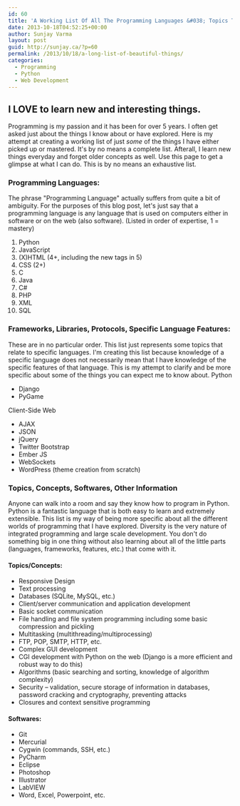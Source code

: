 ```yaml
---
id: 60
title: 'A Working List Of All The Programming Languages &#038; Topics That I Know'
date: 2013-10-18T04:52:25+00:00
author: Sunjay Varma
layout: post
guid: http://sunjay.ca/?p=60
permalink: /2013/10/18/a-long-list-of-beautiful-things/
categories:
  - Programming
  - Python
  - Web Development
---
```

## I LOVE to learn new and interesting things.

Programming is my passion and it has been for over 5 years. I often get asked just about the things I know about or have explored. Here is my attempt at creating a working list of just _some_ of the things I have either picked up or mastered. It's by no means a complete list. Afterall, I learn new things everyday and forget older concepts as well. Use this page to get a glimpse at what I can do. This is by no means an exhaustive list.<!--more-->

### Programming Languages:

The phrase "Programming Language" actually suffers from quite a bit of ambiguity. For the purposes of this blog post, let's just say that a programming language is any language that is used on computers either in software or on the web (also software). (Listed in order of expertise, 1 = mastery)

  1. Python
  2. JavaScript
  3. (X)HTML (4+, including the new tags in 5)
  4. CSS (2+)
  5. C
  6. Java
  7. C#
  8. PHP
  9. XML
 10. SQL

### Frameworks, Libraries, Protocols, Specific Language Features:

These are in no particular order. This list just represents some topics that relate to specific languages. I'm creating this list because knowledge of a specific language does not necessarily mean that I have knowledge of the specific features of that language. This is my attempt to clarify and be more specific about some of the things you can expect me to know about. Python

  * Django
  * PyGame

Client-Side Web

  * AJAX
  * JSON
  * jQuery
  * Twitter Bootstrap
  * Ember JS
  * WebSockets
  * WordPress (theme creation from scratch)

### Topics, Concepts, Softwares, Other Information

Anyone can walk into a room and say they know how to program in Python. Python is a fantastic language that is both easy to learn and extremely extensible. This list is my way of being more specific about all the different worlds of programming that I have explored. Diversity is the very nature of integrated programming and large scale development. You don't do something big in one thing without also learning about all of the little parts (languages, frameworks, features, etc.) that come with it.

#### Topics/Concepts:

  * Responsive Design
  * Text processing
  * Databases (SQLite, MySQL, etc.)
  * Client/server communication and application development
  * Basic socket communication
  * File handling and file system programming including some basic compression and pickling
  * Multitasking (multithreading/multiprocessing)
  * FTP, POP, SMTP, HTTP, etc.
  * Complex GUI development
  * CGI development with Python on the web (Django is a more efficient and robust way to do this)
  * Algorithms (basic searching and sorting, knowledge of algorithm complexity)
  * Security &#8211; validation, secure storage of information in databases, password cracking and cryptography, preventing attacks
  * Closures and context sensitive programming

#### Softwares:

  * Git
  * Mercurial
  * Cygwin (commands, SSH, etc.)
  * PyCharm
  * Eclipse
  * Photoshop
  * Illustrator
  * LabVIEW
  * Word, Excel, Powerpoint, etc.